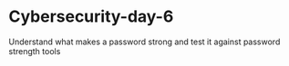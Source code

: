 # Cybersecurity-day-6
Understand what makes a password strong and test it against password strength tools

